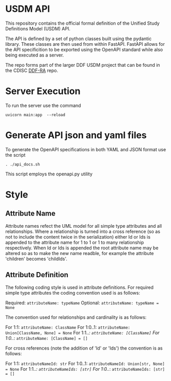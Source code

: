 # USDM API
This repository contains the official formal definition of the Unified Study Definitions Model (USDM) API. 

The API is defined by a set of python classes built using the pydantic library. These classes are then used from within FastAPI. FastAPI allows for the API specificition to be exported using the OpenAPI standard while also being executed as a server.

The repo forms part of the larger DDF USDM project that can be found in the CDISC [DDF-RA](https://github.com/cdisc-org/DDF-RA) repo.

# Server Execution
To run the server use the command
```
uvicorn main:app  --reload
```

# Generate API json and yaml files
To generate the OpenAPI specifications in both YAML and JSON format use the script
```
. ./api_docs.sh
```
This script employs the openapi.py utility

# Style

## Attribute Name

Attribute names refect the UML model for all simple type attributes and all relationships. Where a relationship is turned into a cross reference (so as not to include the content twice in the serialization) either Id or Ids is appended to the attribute name for 1 to 1 or 1 to many relationship respectively. When Id or Ids is appended the root attribute name may be altered so as to make the new name readble, for example the attribute 'children' becomes 'childIds'.

## Attribute Definition

The following coding style is used in attribute definitions. For required simple type attributes the coding convention used is as follows:

Required: ```attributeName: typeName```
Optional: ```attributeName: typeName = None```

The convention used for relationships and cardinality is as follows:

For 1:1: ```attributeName: ClassName```
For 1:0..1: ```attributeName: Union[ClassName, None] = None```
For 1:1..*: ```attributeName: [ClassName]```
For 1:0..*: ```attributeName: [ClassName] = []```

For cross references (note the addition of 'Id' or 'Ids') the convention is as follows:

For 1:1: ```attributeNameId: str```
For 1:0..1: ```attributeNameId: Union[str, None] = None```
For 1:1..*: ```attributeNameIds: [str]```
For 1:0..*: ```attributeNameIds: [str] = []```
